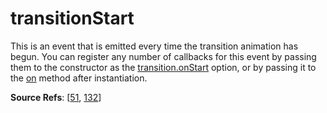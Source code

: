 # transitionStart

This is an event that is emitted every time the transition animation has begun. You can register any number of callbacks for this event by passing them to the constructor as the [transition.onStart](https://github.com/revolverjs/revolverjs/blob/master/docs/revolver.options.transition.onstart.md) option, or by passing it to the [on](https://github.com/revolverjs/revolverjs/edit/master/docs/revolver.methods.on.md) method after instantiation.

**Source Refs**: [[51](https://github.com/revolverjs/revolverjs/blob/master/coffee/revolver.coffee#L51), [132](https://github.com/revolverjs/revolverjs/blob/master/coffee/revolver.coffee#L132)]

